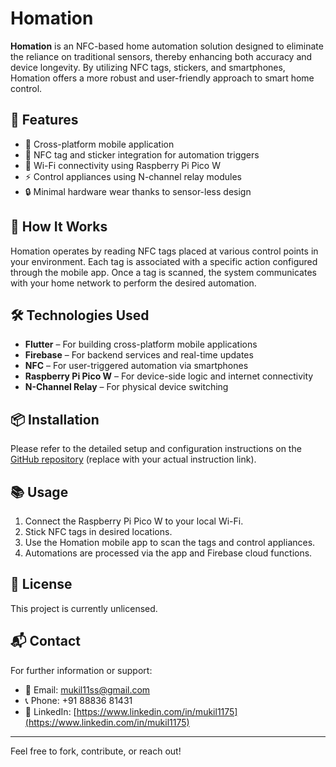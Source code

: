 # Homation

**Homation** is an NFC-based home automation solution designed to eliminate the reliance on traditional sensors, thereby enhancing both accuracy and device longevity. By utilizing NFC tags, stickers, and smartphones, Homation offers a more robust and user-friendly approach to smart home control.

## 🔧 Features

- 📱 Cross-platform mobile application
- 📡 NFC tag and sticker integration for automation triggers
- 📶 Wi-Fi connectivity using Raspberry Pi Pico W
- ⚡ Control appliances using N-channel relay modules
- 🔒 Minimal hardware wear thanks to sensor-less design

## 🚀 How It Works

Homation operates by reading NFC tags placed at various control points in your environment. Each tag is associated with a specific action configured through the mobile app. Once a tag is scanned, the system communicates with your home network to perform the desired automation.

## 🛠 Technologies Used

- **Flutter** – For building cross-platform mobile applications
- **Firebase** – For backend services and real-time updates
- **NFC** – For user-triggered automation via smartphones
- **Raspberry Pi Pico W** – For device-side logic and internet connectivity
- **N-Channel Relay** – For physical device switching

## 📦 Installation

Please refer to the detailed setup and configuration instructions on the [GitHub repository](#) (replace with your actual instruction link).

## 📚 Usage

1. Connect the Raspberry Pi Pico W to your local Wi-Fi.
2. Stick NFC tags in desired locations.
3. Use the Homation mobile app to scan the tags and control appliances.
4. Automations are processed via the app and Firebase cloud functions.

## 📝 License

This project is currently unlicensed.

## 📬 Contact

For further information or support:

- 📧 Email: [mukil11ss@gmail.com](mailto:mukil11ss@gmail.com)  
- 📞 Phone: +91 88836 81431  
- 💼 LinkedIn: [https://www.linkedin.com/in/mukil1175](https://www.linkedin.com/in/mukil1175)

---

Feel free to fork, contribute, or reach out!
